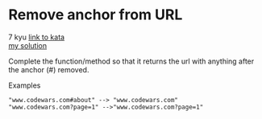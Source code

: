 # Remove anchor from URL
7 kyu
[link to kata](https://www.codewars.com/kata/51f2b4448cadf20ed0000386/train/javascript)
<br>
[my solution](./kata.js)

Complete the function/method so that it returns the url with anything after the anchor (#) removed.

Examples
```
"www.codewars.com#about" --> "www.codewars.com"
"www.codewars.com?page=1" -->"www.codewars.com?page=1"
```